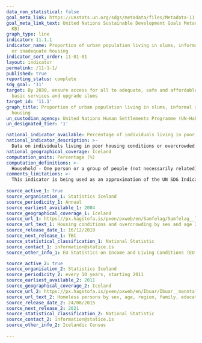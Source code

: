 ```yaml
---
data_non_statistical: false
goal_meta_link: https://unstats.un.org/sdgs/metadata/files/Metadata-11-01-01.pdf
goal_meta_link_text: United Nations Sustainable Development Goals Metadata (PDF 93.1
  KB)
graph_type: line
indicator: 11.1.1
indicator_name: Proportion of urban population living in slums, informal settlements
  or inadequate housing
indicator_sort_order: 11-01-01
layout: indicator
permalink: /11-1-1/
published: true
reporting_status: complete
sdg_goal: '11'
target: By 2030, ensure access for all to adequate, safe and affordable housing and
  basic services and upgrade slums
target_id: '11.1'
graph_title: Proportion of urban population living in slums, informal settlements or inadequate
  housing
un_custodian_agency: United Nations Human Settlements Programme (UN-Habitat)
un_designated_tier: '1'

national_indicator_available: Percentage of individuals living in poor housing conditions or overcrowded households
national_indicator_description: >-
  Data on individuals living in poor housing conditions or overcrowded households is from the EU SILC survey. The SILC survey is based on self reported income and living conditions from a sample population of about 5.000 people. The number of homeless people was estimated in the 2011 census.   
national_geographical_coverage: Iceland 
computation_units: Percentage (%)
computation_definitions: >-
  Household - One person or a group of people (not necessarily related) who have the accomodation as their only or main residence, and (for a group) share cooking facilities and share a living room or sitting room or dining area. Dwelling - A unit of accommodation which may comprise one or more household spaces (a household space is the accomodation used or available for use by an individual household). A dwelling can be classified as shared or unshared. 
comments_limitations: >-
  This indicator is being used as an approximation of the UN SDG Indicator. Where possible, we will work to identify or develop Icelandic data to meet the global indicator specification. This indicator has been identified in collaboration with topic experts.  
  
source_active_1: true
source_organisation_1: Statistics Iceland
source_periodicity_1: Annual
source_earliest_available_1: 2004
source_geographical_coverage_1: Iceland
source_url_1: https://px.hagstofa.is/pxen/pxweb/en/Samfelag/Samfelag__lifskjor__4_husnaedismal__1_astandhusnaedis/LIF03340.px
source_url_text_1: Housing conditions and overcrowding by sex and age 2004-2018
source_release_date_1: 16/12/2019
source_next_release_1: TBC
source_statistical_classification_1: National Statistic
source_contact_1: information@statice.is
source_other_info_1: EU Statistics on Income and Living Conditions (EU-SILC)

source_active_2: true
source_organisation_2: Statistics Iceland
source_periodicity_2: every 10 years, starting 2011
source_earliest_available_2: 2011
source_geographical_coverage_2: Iceland
source_url_2: https://px.hagstofa.is/pxen/pxweb/en/Ibuar/Ibuar__manntal__1manntalfjolsk/CEN09002.px
source_url_text_2: Homeless persons by sex, age, region, family, education and current activity
source_release_date_2: 24/08/2015
source_next_release_2: 2021
source_statistical_classification_2: National Statistic
source_contact_2: information@statice.is
source_other_info_2: Icelandic Census
  
---
```

